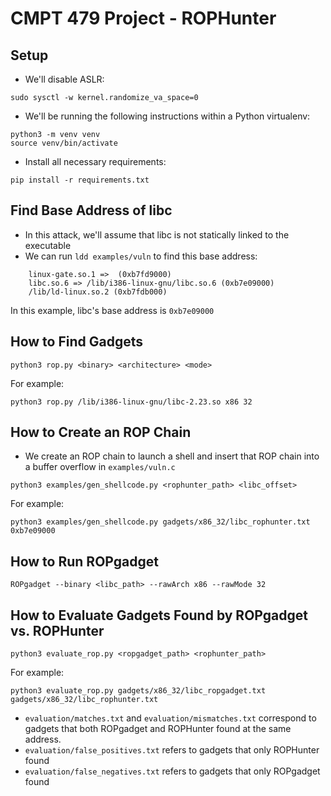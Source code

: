 # CMPT 479 Project - ROPHunter

## Setup
- We'll disable ASLR:
```
sudo sysctl -w kernel.randomize_va_space=0
```

- We'll be running the following instructions within a Python virtualenv:
```
python3 -m venv venv
source venv/bin/activate
```

- Install all necessary requirements:
```
pip install -r requirements.txt
```

## Find Base Address of libc
- In this attack, we'll assume that libc is not statically linked to the executable
- We can run `ldd examples/vuln` to find this base address:
```
	linux-gate.so.1 =>  (0xb7fd9000)
	libc.so.6 => /lib/i386-linux-gnu/libc.so.6 (0xb7e09000)
	/lib/ld-linux.so.2 (0xb7fdb000)
```
In this example, libc's base address is `0xb7e09000`

## How to Find Gadgets
```
python3 rop.py <binary> <architecture> <mode>
```
For example:
```
python3 rop.py /lib/i386-linux-gnu/libc-2.23.so x86 32
```

## How to Create an ROP Chain
- We create an ROP chain to launch a shell and insert that ROP chain into a buffer overflow in `examples/vuln.c`
```
python3 examples/gen_shellcode.py <rophunter_path> <libc_offset>
```
For example:
```
python3 examples/gen_shellcode.py gadgets/x86_32/libc_rophunter.txt 0xb7e09000
```

## How to Run ROPgadget
```
ROPgadget --binary <libc_path> --rawArch x86 --rawMode 32
```

## How to Evaluate Gadgets Found by ROPgadget vs. ROPHunter
```
python3 evaluate_rop.py <ropgadget_path> <rophunter_path>
```

For example:
```
python3 evaluate_rop.py gadgets/x86_32/libc_ropgadget.txt gadgets/x86_32/libc_rophunter.txt
```

- `evaluation/matches.txt` and `evaluation/mismatches.txt` correspond to gadgets that both ROPgadget and ROPHunter found at the same address.
- `evaluation/false_positives.txt` refers to gadgets that only ROPHunter found
- `evaluation/false_negatives.txt` refers to gadgets that only ROPgadget found
